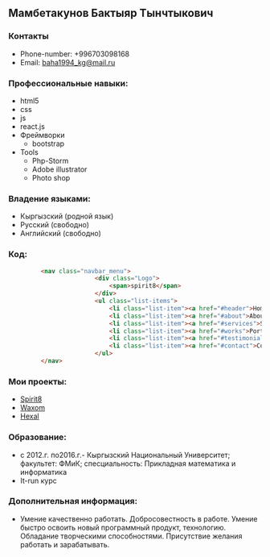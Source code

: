 ## Мамбетакунов Бактыяр Тынчтыкович
### Контакты
* Phone-number: +996703098168
* Email: [baha1994_kg@mail.ru](http://mail.ru)
### Профессиональные навыки: 
   * html5
   * css
   * js
   * react.js
   * Фреймворки 
     * bootstrap
   * Tools
     * Php-Storm
     * Adobe illustrator 
     * Photo shop
### Владение языками:
* Кыргызский (родной язык)    
* Русский    (свободно) 
* Английский (свободно)   
### Код:
```html
         <nav class="navbar_menu">
                        <div class="Logo">
                            <span>spirit8</span>
                        </div>
                        <ul class="list-items">
                            <li class="list-item"><a href="#header">Home</a></li>
                            <li class="list-item"><a href="#about">About</a></li>
                            <li class="list-item"><a href="#services">Services</a></li>
                            <li class="list-item"><a href="#works">Portfolio</a></li>
                            <li class="list-item"><a href="#testimonials">Testimonials</a></li>
                            <li class="list-item"><a href="#contact">Contact</a></li>
                        </ul>
         </nav>
```
### Мои проекты:
* [Spirit8](https://mambetakunov-09.github.io/lesson10/)
* [Waxom](https://mambetakunov-09.github.io/waxom1/)
* [Hexal](https://mambetakunov-09.github.io/hexal-1/)
### Образование:
* с 2012.г. по2016.г.- Кыргызский Национальный Университет; 
факультет: ФМиК; спесциальность: Прикладная математика и информатика
* It-run курс
### Дополнительная информация:
* Умение качественно работать. Добросовестность в работе. Умение быстро освоить новый программный продукт, технологию. Обладание творческими способностями. 
Присутствие желания работать и зарабатывать.
